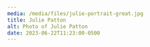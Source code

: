 ```yaml
---
media: /media/files/julie-portrait-great.jpg
title: Julie Patton
alt: Photo of Julie Patton
date: 2023-06-22T11:23:00-0500
---
```

